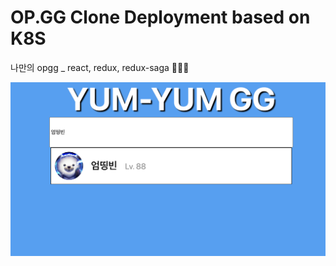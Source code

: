 # OP.GG Clone Deployment based on K8S

나만의 opgg \_ react, redux, redux-saga 🤪🤪🤪


![yumyumgg](Images/yumyumgg.png)
